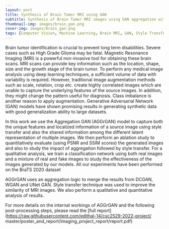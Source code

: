 ```yaml
---
layout: post
title: Synthesis of Brain Tumor MRI using GAN
subtitle: Synthesis of Brain Tumor MRI images using GAN aggregation with style transfer
thumbnail-img: images/brain_gan.png
cover-img: images/brain_gan.png
tags: [Computer Vision, Machine Learning, Brain MRI, GAN, Style Transfer, Synthetic Data]
---
```


Brain tumor identification is crucial to prevent long term disabilities.
Severe cases such as High Grade Glioma may be fatal.
Magnetic Resonance Imaging (MRI) is a powerful non-invasive tool for obtaining these brain scans. 
MRI scans can provide key information such as the location, shape, size and the growth
stage of the brain tumor. To perform any medical image analysis using deep learning techniques, a 
sufficient volume of data with variability is required.
However, traditional image augmentation methods such as scale, rotation, crop etc. create highly 
correlated images which are unable to capture the underlying features of the source images.
In addition, they might change the pattern useful for diagnosis.
Class imbalance is another reason to apply augmentation.
Generative Adversarial Network (GAN) models have shown promising results in generating synthetic 
data with good generalization ability to large datasets.

In this work we use the Aggregation GAN (AGGrGAN) model to capture both the unique features and 
localized information of a source image using style transfer and also the shared information
among the different latent representation of multiple images.
We then perform an ablation study to quantitatively evaluate (using PSNR and SSIM scores) the 
generated images and also to study the impact of aggregation followed by style transfer.
For a qualitative analysis, we train a classification network using both real images and a 
mixture of real and fake images to study the effectiveness of the images generated by our models. 
All our experiments have been performed on the BraTS 2020 dataset

AGGrGAN uses an aggregation logic to merge the results from DCGAN, WGAN and UNet GAN.
Style transfer technique was used to improve the similarity of MRI images.
We also perform a qualitative and quantitative analysis of results.

For more details on the internal workings of AGGrGAN and the following post-processing steps, 
please read the [full report](https://raw.githubusercontent.com/edithal-14/csc2529-2022-project/
master/poster_and_report/imaging_project_report/report.pdf)